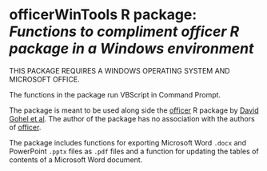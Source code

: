# officerWinTools R package: *Functions to compliment officer R package in a Windows environment*  
THIS PACKAGE REQUIRES A WINDOWS OPERATING SYSTEM AND MICROSOFT OFFICE.  
  
The functions in the package run VBScript in Command Prompt.  
  
The package is meant to be used along side the [officer](https://github.com/davidgohel/officer) R 
package by [David Gohel et al](https://davidgohel.github.io/officer/authors.html).  The author of 
the package has no association with the authors of [officer](https://github.com/davidgohel/officer).  
  
The package includes functions for exporting Microsoft Word `.docx` and PowerPoint `.pptx` files as `.pdf` files 
and a function for updating the tables of contents of a Microsoft Word document.
